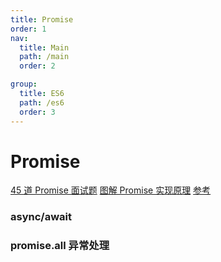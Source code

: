 ```yaml
---
title: Promise
order: 1
nav:
  title: Main
  path: /main
  order: 2

group:
  title: ES6
  path: /es6
  order: 3
---
```


# Promise

[45 道 Promise 面试题](https://juejin.im/post/6844904077537574919)
[图解 Promise 实现原理](https://zhuanlan.zhihu.com/p/58428287)
[参考](https://juejin.cn/post/6844904096525189128)

### async/await

### promise.all 异常处理
